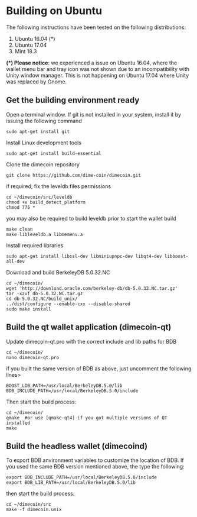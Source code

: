 # Building on Ubuntu
The following instructions have been tested on the following distributions:

1. Ubuntu 16.04 (*)
2. Ubuntu 17.04
3. Mint 18.3

**(*) Please notice**: we experienced a issue on Ubuntu 16.04, where the wallet menu bar and tray icon was not shown due to an incompatibility with Unity window manager. This is not happening on Ubuntu 17.04 where Unity was replaced by Gnome.  

## Get the building environment ready

Open a terminal window. If git is not installed in your system, install it by issuing the following command
```
sudo apt-get install git
```
Install Linux development tools 
```
sudo apt-get install build-essential
```

Clone the dimecoin repository

```
git clone https://github.com/dime-coin/dimecoin.git
```

if required, fix the leveldb files permissions
```
cd ~/dimecoin/src/leveldb
chmod +x build_detect_platform
chmod 775 *
```
you may also be required to build leveldb prior to start the wallet build
```
make clean
make libleveldb.a libmemenv.a
```

Install required libraries
```
sudo apt-get install libssl-dev libminiupnpc-dev libqt4-dev libboost-all-dev
```
Download and build BerkeleyDB 5.0.32.NC
```
cd ~/dimecoin/
wget 'http://download.oracle.com/berkeley-db/db-5.0.32.NC.tar.gz'
tar -xzvf db-5.0.32.NC.tar.gz
cd db-5.0.32.NC/build_unix/
../dist/configure --enable-cxx --disable-shared 
sudo make install
```
## Build the qt wallet application (dimecoin-qt)
Update dimecoin-qt.pro with the correct include and lib paths for BDB
```
cd ~/dimecoin/
nano dimecoin-qt.pro
```
if you built the same version of BDB as above, just uncomment the following lines>
```
BOOST_LIB_PATH=/usr/local/BerkeleyDB.5.0/lib
BDB_INCLUDE_PATH=/usr/local/BerkeleyDB.5.0/include
```
Then start the build process:
```
cd ~/dimecoin/
qmake  #or use [qmake-qt4] if you got multiple versions of QT installed
make
```

## Build the headless wallet (dimecoind)
To export BDB anvironment variables to customize the location of BDB. If you used the same BDB version mentioned above, the type the following:
```
export BDB_INCLUDE_PATH=/usr/local/BerkeleyDB.5.0/include
export BDB_LIB_PATH=/usr/local/BerkeleyDB.5.0/lib
```
then start the build process:
```
cd ~/dimecoin/src
make -f dimecoin.unix
```
